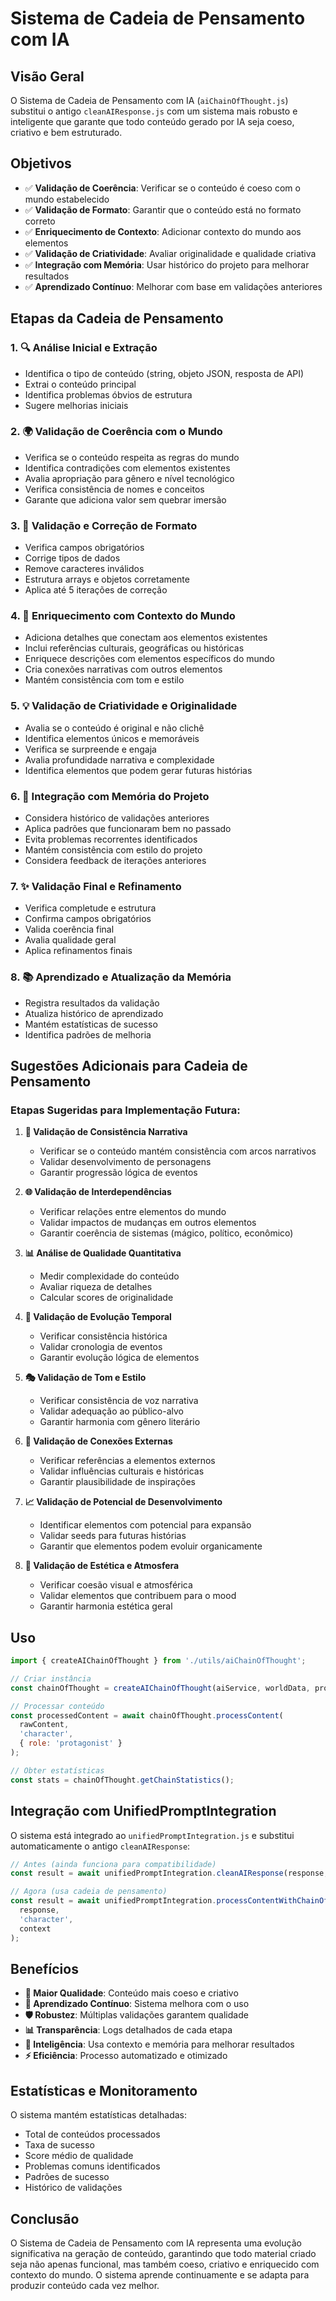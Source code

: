 # Sistema de Cadeia de Pensamento com IA

## Visão Geral

O Sistema de Cadeia de Pensamento com IA (`aiChainOfThought.js`) substitui o antigo `cleanAIResponse.js` com um sistema mais robusto e inteligente que garante que todo conteúdo gerado por IA seja coeso, criativo e bem estruturado.

## Objetivos

- ✅ **Validação de Coerência**: Verificar se o conteúdo é coeso com o mundo estabelecido
- ✅ **Validação de Formato**: Garantir que o conteúdo está no formato correto
- ✅ **Enriquecimento de Contexto**: Adicionar contexto do mundo aos elementos
- ✅ **Validação de Criatividade**: Avaliar originalidade e qualidade criativa
- ✅ **Integração com Memória**: Usar histórico do projeto para melhorar resultados
- ✅ **Aprendizado Contínuo**: Melhorar com base em validações anteriores

## Etapas da Cadeia de Pensamento

### 1. 🔍 Análise Inicial e Extração
- Identifica o tipo de conteúdo (string, objeto JSON, resposta de API)
- Extrai o conteúdo principal
- Identifica problemas óbvios de estrutura
- Sugere melhorias iniciais

### 2. 🌍 Validação de Coerência com o Mundo
- Verifica se o conteúdo respeita as regras do mundo
- Identifica contradições com elementos existentes
- Avalia apropriação para gênero e nível tecnológico
- Verifica consistência de nomes e conceitos
- Garante que adiciona valor sem quebrar imersão

### 3. 🔧 Validação e Correção de Formato
- Verifica campos obrigatórios
- Corrige tipos de dados
- Remove caracteres inválidos
- Estrutura arrays e objetos corretamente
- Aplica até 5 iterações de correção

### 4. 🎨 Enriquecimento com Contexto do Mundo
- Adiciona detalhes que conectam aos elementos existentes
- Inclui referências culturais, geográficas ou históricas
- Enriquece descrições com elementos específicos do mundo
- Cria conexões narrativas com outros elementos
- Mantém consistência com tom e estilo

### 5. 💡 Validação de Criatividade e Originalidade
- Avalia se o conteúdo é original e não clichê
- Identifica elementos únicos e memoráveis
- Verifica se surpreende e engaja
- Avalia profundidade narrativa e complexidade
- Identifica elementos que podem gerar futuras histórias

### 6. 🧠 Integração com Memória do Projeto
- Considera histórico de validações anteriores
- Aplica padrões que funcionaram bem no passado
- Evita problemas recorrentes identificados
- Mantém consistência com estilo do projeto
- Considera feedback de iterações anteriores

### 7. ✨ Validação Final e Refinamento
- Verifica completude e estrutura
- Confirma campos obrigatórios
- Valida coerência final
- Avalia qualidade geral
- Aplica refinamentos finais

### 8. 📚 Aprendizado e Atualização da Memória
- Registra resultados da validação
- Atualiza histórico de aprendizado
- Mantém estatísticas de sucesso
- Identifica padrões de melhoria

## Sugestões Adicionais para Cadeia de Pensamento

### Etapas Sugeridas para Implementação Futura:

1. **🎯 Validação de Consistência Narrativa**
   - Verificar se o conteúdo mantém consistência com arcos narrativos
   - Validar desenvolvimento de personagens
   - Garantir progressão lógica de eventos

2. **🌐 Validação de Interdependências**
   - Verificar relações entre elementos do mundo
   - Validar impactos de mudanças em outros elementos
   - Garantir coerência de sistemas (mágico, político, econômico)

3. **📊 Análise de Qualidade Quantitativa**
   - Medir complexidade do conteúdo
   - Avaliar riqueza de detalhes
   - Calcular scores de originalidade

4. **🔄 Validação de Evolução Temporal**
   - Verificar consistência histórica
   - Validar cronologia de eventos
   - Garantir evolução lógica de elementos

5. **🎭 Validação de Tom e Estilo**
   - Verificar consistência de voz narrativa
   - Validar adequação ao público-alvo
   - Garantir harmonia com gênero literário

6. **🔗 Validação de Conexões Externas**
   - Verificar referências a elementos externos
   - Validar influências culturais e históricas
   - Garantir plausibilidade de inspirações

7. **📈 Validação de Potencial de Desenvolvimento**
   - Identificar elementos com potencial para expansão
   - Validar seeds para futuras histórias
   - Garantir que elementos podem evoluir organicamente

8. **🎨 Validação de Estética e Atmosfera**
   - Verificar coesão visual e atmosférica
   - Validar elementos que contribuem para o mood
   - Garantir harmonia estética geral

## Uso

```javascript
import { createAIChainOfThought } from './utils/aiChainOfThought';

// Criar instância
const chainOfThought = createAIChainOfThought(aiService, worldData, projectData);

// Processar conteúdo
const processedContent = await chainOfThought.processContent(
  rawContent, 
  'character', 
  { role: 'protagonist' }
);

// Obter estatísticas
const stats = chainOfThought.getChainStatistics();
```

## Integração com UnifiedPromptIntegration

O sistema está integrado ao `unifiedPromptIntegration.js` e substitui automaticamente o antigo `cleanAIResponse`:

```javascript
// Antes (ainda funciona para compatibilidade)
const result = await unifiedPromptIntegration.cleanAIResponse(response, 'character');

// Agora (usa cadeia de pensamento)
const result = await unifiedPromptIntegration.processContentWithChainOfThought(
  response, 
  'character', 
  context
);
```

## Benefícios

- **🎯 Maior Qualidade**: Conteúdo mais coeso e criativo
- **🔄 Aprendizado Contínuo**: Sistema melhora com o uso
- **🛡️ Robustez**: Múltiplas validações garantem qualidade
- **📊 Transparência**: Logs detalhados de cada etapa
- **🧠 Inteligência**: Usa contexto e memória para melhorar resultados
- **⚡ Eficiência**: Processo automatizado e otimizado

## Estatísticas e Monitoramento

O sistema mantém estatísticas detalhadas:

- Total de conteúdos processados
- Taxa de sucesso
- Score médio de qualidade
- Problemas comuns identificados
- Padrões de sucesso
- Histórico de validações

## Conclusão

O Sistema de Cadeia de Pensamento com IA representa uma evolução significativa na geração de conteúdo, garantindo que todo material criado seja não apenas funcional, mas também coeso, criativo e enriquecido com contexto do mundo. O sistema aprende continuamente e se adapta para produzir conteúdo cada vez melhor.
